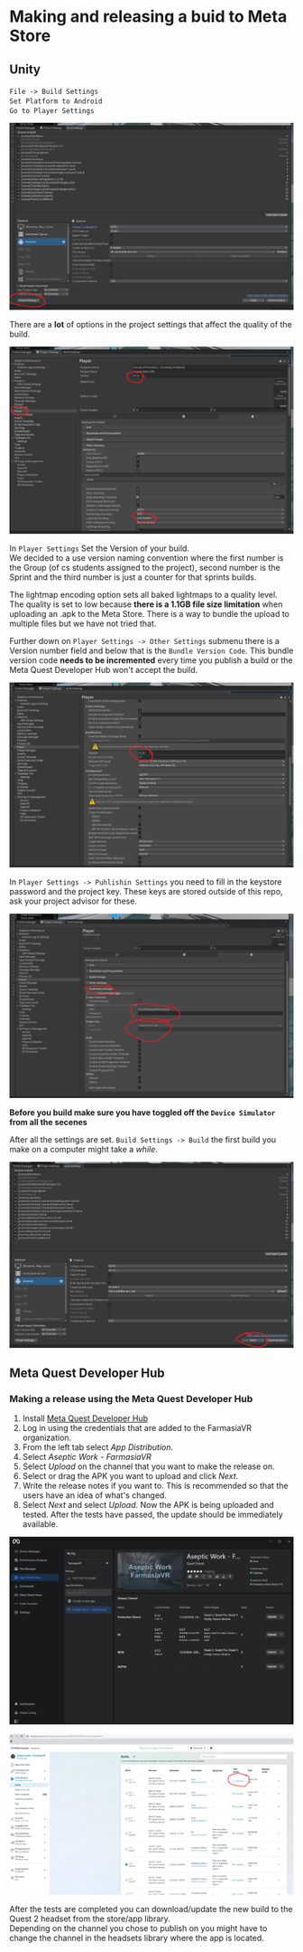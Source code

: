 # Making and releasing a buid to Meta Store

## Unity

`File -> Build Settings`\
`Set Platform to Android`\
`Go to Player Settings`

![img1](https://github.com/FarmasiaVR/farmasia-vr/blob/dev/Docs/img/build1.png)

There are a **lot** of options in the project settings that affect the quality of the build.

![img2](https://github.com/FarmasiaVR/farmasia-vr/blob/dev/Docs/img/build2.png)

In `Player Settings` Set the Version of your build.\
We decided to a use version naming convention where the first number is the Group (of cs students assigned to the project), second number is the Sprint and the third number is just a counter for that sprints builds.

The lightmap encoding option sets all baked lightmaps to a quality level. The quality is set to low because **there is a 1.1GB file size limitation** when uploading an .apk to the Meta Store. There is a way to bundle the upload to multiple files but we have not tried that.

Further down on `Player Settings -> Other Settings` submenu there is a Version number field and below that is the `Bundle Version Code`. This bundle version code **needs to be incremented** every time you publish a build or the Meta Quest Developer Hub won't accept the build.

![img3](https://github.com/FarmasiaVR/farmasia-vr/blob/dev/Docs/img/build3.png)

In `Player Settings -> Puhlishin Settings` you need to fill in the keystore password and the project key. These keys are stored outside of this repo, ask your project advisor for these.

![img4](https://github.com/FarmasiaVR/farmasia-vr/blob/dev/Docs/img/build4.png)

**Before you build make sure you have toggled off the `Device Simulator` from all the secenes** 

After all the settings are set. `Build Settings -> Build` the first build you make on a computer might take a *while*.

![img5](https://github.com/FarmasiaVR/farmasia-vr/blob/dev/Docs/img/build5.png)

## Meta Quest Developer Hub

### Making a release using the Meta Quest Developer Hub
1. Install [Meta Quest Developer Hub](https://developer.oculus.com/meta-quest-developer-hub)
2. Log in using the credentials that are added to the FarmasiaVR organization.
3. From the left tab select *App Distribution*.
4. Select *Aseptic Work - FarmasiaVR*
5. Select *Upload* on the channel that you want to make the release on.
6. Select or drag the APK you want to upload and click *Next*.
7. Write the release notes if you want to. This is recommended so that the users have an idea of what's changed.
8. Select *Next* and select *Upload*.
Now the APK is being uploaded and tested. After the tests have passed, the update should be immediately available.

![img6](https://github.com/FarmasiaVR/farmasia-vr/blob/dev/Docs/img/devhub1.png)

![img7](https://github.com/FarmasiaVR/farmasia-vr/blob/dev/Docs/img/devoculus1.png)

After the tests are completed you can download/update the new build to the Quest 2 headset from the store/app library.\
Depending on the channel you chose to publish on you might have to change the channel in the headsets library where the app is located.
